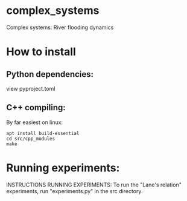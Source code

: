 # complex_systems
Complex systems: River flooding dynamics

# How to install
## Python dependencies:
view pyproject.toml

## C++ compiling:
By far easiest on linux:
    
    apt install build-essential
    cd src/cpp_modules
    make


# Running experiments:
INSTRUCTIONS RUNNING EXPERIMENTS:
To run the "Lane's relation" experiments, run "experiments.py" in the src directory.
